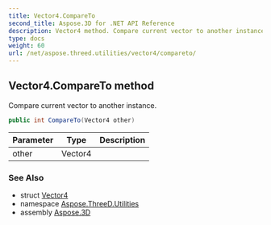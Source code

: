 ```yaml
---
title: Vector4.CompareTo
second_title: Aspose.3D for .NET API Reference
description: Vector4 method. Compare current vector to another instance
type: docs
weight: 60
url: /net/aspose.threed.utilities/vector4/compareto/
---
```

## Vector4.CompareTo method

Compare current vector to another instance.

```csharp
public int CompareTo(Vector4 other)
```

| Parameter | Type | Description |
| --- | --- | --- |
| other | Vector4 |  |

### See Also

* struct [Vector4](../)
* namespace [Aspose.ThreeD.Utilities](../../../aspose.threed.utilities/)
* assembly [Aspose.3D](../../../)


